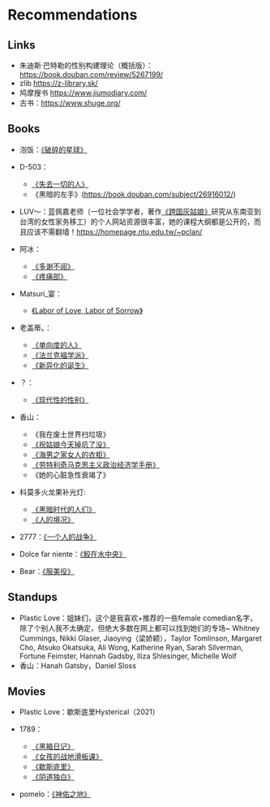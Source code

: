 # Recommendations

## Links
- 朱迪斯·巴特勒的性别构建理论（概括版）：https://book.douban.com/review/5267199/
- zlib https://z-library.sk/
- 鸠摩搜书 https://www.jiumodiary.com/
- 古书：https://www.shuge.org/
  
## Books
- 泡饭：[《破碎的星球》](https://book.douban.com/subject/27605897/)
  
- D-503：
  - [《失去一切的人》](https://book.douban.com/subject/26833398/)
  - 《黑暗的左手》(https://book.douban.com/subject/26916012/)

- LUV～：蓝佩嘉老师（一位社会学学者，著作[《跨国灰姑娘》](https://homepage.ntu.edu.tw/~pclan/)研究从东南亚到台湾的女性家务移工）的个人网站资源很丰富，她的课程大纲都是公开的，而且应该不需翻墙！https://homepage.ntu.edu.tw/~pclan/

- 阿冰：
  - [《多谢不阅》](https://book.douban.com/subject/36539569/)
  - [《疼痛部》](https://book.douban.com/subject/36206462/)

- Matsuri_宴：
  - [《Labor of Love, Labor of Sorrow》](https://book.douban.com/subject/5960991/)

- 老盖蒂。：
  - [《单向度的人》](https://book.douban.com/subject/26935185/)
  - [《法兰克福学派》](https://book.douban.com/subject/4742975/)
  - [《新异化的诞生》](https://book.douban.com/subject/26916012/)

- ？：
  - [《现代性的性别》](https://book.douban.com/subject/34997254/)

- 香山：
  - 《我在废土世界扫垃圾》
  - [《祝姑娘今天掉坑了没》](https://book.douban.com/subject/36989959/)
  - [《海男之家女人的衣柜》](https://book.douban.com/subject/36428304/)
  - [《劳特利奇马克思主义政治经济学手册》](https://book.douban.com/subject/36336151/)
  - 《她的心脏急性衰竭了》


- 科莫多火龙果补光灯:
  - [《黑暗时代的人们》](https://book.douban.com/subject/36724326/)
  - [《人的境况》](https://book.douban.com/subject/26974841/)
    
- 2777：[《一个人的战争》](https://book.douban.com/subject/37107555/)
  
- Dolce far niente：[《鲛在水中央》](https://book.douban.com/subject/33406036/)

- Bear：[《服美役》](https://book.douban.com/subject/36698279/)
  
## Standups

- Plastic Love：姐妹们，这个是我喜欢+推荐的一些female comedian名字，除了个别人我不太确定，但绝大多数在网上都可以找到她们的专场~ Whitney Cummings, Nikki Glaser, Jiaoying（梁娇颖），Taylor Tomlinson, Margaret Cho, Atsuko Okatsuka, Ali Wong, Katherine Ryan, Sarah Silverman, Fortune Feimster, Hannah Gadsby, Iliza Shlesinger, Michelle Wolf
- 香山：Hanah Gatsby，Daniel Sloss

## Movies
- Plastic Love：歇斯底里Hysterical（2021）
  
- 1789：
  - [《黑箱日记》](https://movie.douban.com/subject/36675987/)
  - [《女孩的战地滑板课》](https://movie.douban.com/subject/34847382/)
  - [《歇斯底里》](https://movie.douban.com/subject/35327855/)
  - [《阴道独白》](https://movie.douban.com/subject/1761025/)

- pomelo：[《神佑之地》](https://www.bilibili.com/video/BV1DGHQeGEcK/?vd_source=090cdb8a8bd43566cddcb20b6191590b)
